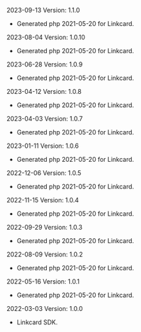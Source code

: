 2023-09-13 Version: 1.1.0
- Generated php 2021-05-20 for Linkcard.

2023-08-04 Version: 1.0.10
- Generated php 2021-05-20 for Linkcard.

2023-06-28 Version: 1.0.9
- Generated php 2021-05-20 for Linkcard.

2023-04-12 Version: 1.0.8
- Generated php 2021-05-20 for Linkcard.

2023-04-03 Version: 1.0.7
- Generated php 2021-05-20 for Linkcard.

2023-01-11 Version: 1.0.6
- Generated php 2021-05-20 for Linkcard.

2022-12-06 Version: 1.0.5
- Generated php 2021-05-20 for Linkcard.

2022-11-15 Version: 1.0.4
- Generated php 2021-05-20 for Linkcard.

2022-09-29 Version: 1.0.3
- Generated php 2021-05-20 for Linkcard.

2022-08-09 Version: 1.0.2
- Generated php 2021-05-20 for Linkcard.

2022-05-16 Version: 1.0.1
- Generated php 2021-05-20 for Linkcard.

2022-03-03 Version: 1.0.0
- Linkcard SDK.

